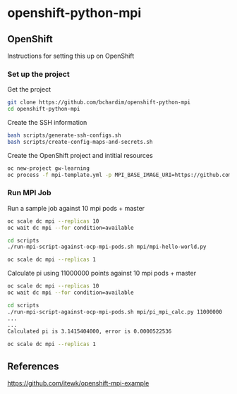 # openshift-python-mpi

## OpenShift
Instructions for setting this up on OpenShift

### Set up the project

Get the project
```bash
git clone https://github.com/bchardim/openshift-python-mpi
cd openshift-python-mpi
```
Create the SSH information
```bash
bash scripts/generate-ssh-configs.sh
bash scripts/create-config-maps-and-secrets.sh
```
Create the OpenShift project and intitial resources
```bash
oc new-project gw-learning
oc process -f mpi-template.yml -p MPI_BASE_IMAGE_URI=https://github.com/bchardim/openshift-python-mpi | oc create -f -
```

### Run MPI Job

Run a sample job against 10 mpi pods + master
```bash
oc scale dc mpi --replicas 10
oc wait dc mpi --for condition=available

cd scripts
./run-mpi-script-against-ocp-mpi-pods.sh mpi/mpi-hello-world.py

oc scale dc mpi --replicas 1
```

Calculate pi using 11000000 points against 10 mpi pods + master
```bash
oc scale dc mpi --replicas 10
oc wait dc mpi --for condition=available

cd scripts
./run-mpi-script-against-ocp-mpi-pods.sh mpi/pi_mpi_calc.py 11000000
...
...
Calculated pi is 3.1415404000, error is 0.0000522536

oc scale dc mpi --replicas 1
```



## References
https://github.com/itewk/openshift-mpi-example


